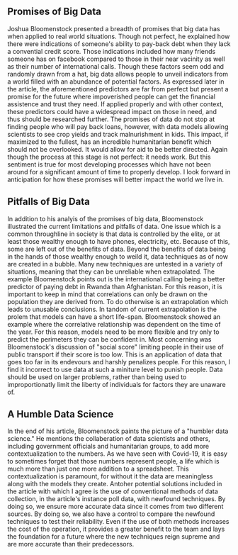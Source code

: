 ## Promises of Big Data 

   Joshua Bloomenstock presented a breadth of promises that big data has when applied to real world situations. Though not perfect, he explained how there were indications of someone's ability to pay-back debt when they lack a convential credit score. Those indications included how many friends someone has on facebook compared to those in their near vacinity as well as their number of international calls. Though these factors seem odd and randomly drawn from a hat, big data allows people to unveil indicators from a world filled with an abundance of potential factors. As expressed later in the article, the aforementioned predictors are far from perfect but present a promise for the future where impoverished people can get the financial assistence and trust they need. If applied properly and with other context, these predictors could have a widespread impact on those in need, and thus should be researched further. The promises of data do not stop at finding people who will pay back loans, however, with data models allowing scientists to see crop yields and track malnurishment in kids. This impact, if maximized to the fullest, has an incredible humanitarian benefit which should not be overlooked. It would allow for aid to be better directed. Again though the process at this stage is not perfect: it needs work. But this sentiment is true for most developing processes which have not been around for a significant amount of time to properly develop. I look forward in anticipation for how these promises will better impact the world we live in.
  
## Pitfalls of Big Data

In addition to his analyis of the promises of big data, Bloomenstock illustrated the current limitations and pitfalls of data. One issue which is a common throughline in society is that data is controlled by the elite, or at least those wealthy enough to have phones, electricity, etc. Because of this, some are left out of the benefits of data. Beyond the benefits of data being in the hands of those wealthy enough to weild it, data techniques as of now are created in a bubble. Many new techniques are untested in a variety of situations, meaning that they can be unreliable when extrapolated. The example Bloomenstock points out is the international calling being a better predictor of paying debt in Rwanda than Afghanistan. For this reason, it is important to keep in mind that correlations can only be drawn on the population they are derived from. To do otherwise is an extrapolation which leads to unusable conclusions. In tandom of current extrapolation is the prolem that models can have a short life-span. Bloomenstock showed an example where the correlative relationship was dependent on the time of the year. For this reason, models need to be more flexible and try only to predict the perimeters they can be confident in. Most concerning was Bloomenstock's discussion of "social score" limiting people in their use of public transport if their score is too low. This is an application of data that goes too far in its endevours and harshly penalizes people. For this reason, I find it incorrect to use data at such a miniture level to punish people. Data should be used on larger problems, rather than being used to improportionatly limit the liberty of individuals for factors they are unaware of. 

## A Humble Data Science 

In the end of his article, Bloomenstock paints the picture of a "humbler data science." He mentions the collaberation of data scientists and others, including government officials and humanitarian groups, to add more contextualization to the numbers. As we have seen with Covid-19, it is easy to sometimes forget that those numbers represent people, a life which is much more than just one more addition to a spreadsheet. This contextualization is paramount, for without it the data are meaningless along with the models they create. Antoher potential solutions included in the article with which I agree is the use of conventional methods of data collection, in the article's instance poll data, with newfound techniques. By doing so, we ensure more accurate data since it comes from two different sources. By doing so, we also have a control to compare the newfound techniques to test their reliability. Even if the use of both methods increases the cost of the operation, it provides a greater benefit to the team and lays the foundation for a future where the new techniques reign supreme and are more accurate than their predecessors.
